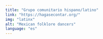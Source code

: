 ```yaml
---
title: "Grupo comunitario hispano/latino"
link: "https://hagasecontar.org/"
img: "latinx"
alt: "Mexican folklore dancers"
language: "es"
---
```

